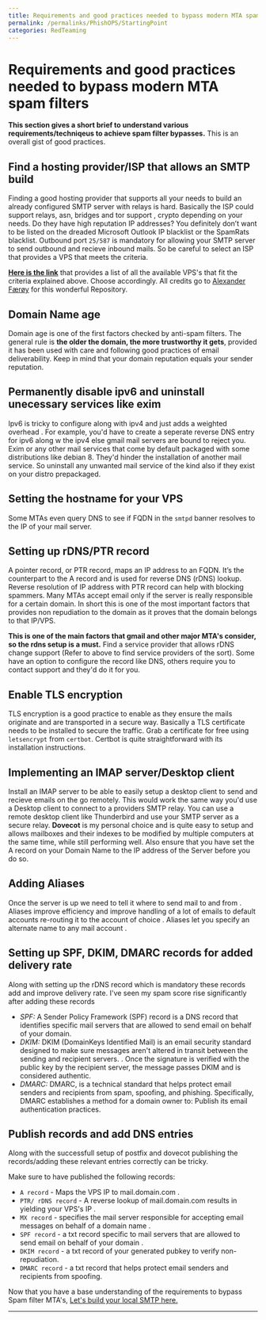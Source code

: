 ```yaml
---
title: Requirements and good practices needed to bypass modern MTA spam filters
permalink: /permalinks/PhishOPS/StartingPoint
categories: RedTeaming
---
```


# Requirements and good practices needed to bypass modern MTA spam filters

**This section gives a short brief to understand various requirements/techniqeus to achieve spam filter bypasses.** This is an overall gist of good practices. 

## Find a hosting provider/ISP that allows an SMTP build

Finding a good hosting provider that supports all your needs to build an already configured SMTP server with relays is hard. Basically the ISP could support relays, asn, bridges and tor support , crypto depending on your needs. 
Do they have high reputation IP addresses? You definitely don’t want to be listed on the dreaded Microsoft Outlook IP blacklist or the SpamRats blacklist. Outbound port `25/587` is mandatory for allowing your SMTP server to send outbound and recieve inbound mails. So be careful to select an ISP that provides a VPS that meets the criteria.

**[Here is the link](https://gitlab.torproject.org/legacy/trac/-/wikis/doc/GoodBadISPs)** that provides a list of all the available VPS's that fit the criteria explained above. Choose accordingly. All credits go to [Alexander Færøy](https://gitlab.torproject.org/ahf) for this wonderful Repository.

## Domain Name age

Domain age is one of the first factors checked by anti-spam filters. The general rule is **the older the domain, the more trustworthy it gets**, provided it has been used with care and following good practices of email deliverability. Keep in mind that your domain reputation equals your sender reputation.

## Permanently disable ipv6 and uninstall unecessary services like exim

Ipv6 is tricky to configure along with ipv4 and just adds a weighted overhead . For example, you'd have to create a seperate reverse DNS entry for ipv6 along w the ipv4 else gmail mail servers are bound to reject you. 
Exim or any other mail services that come by default packaged with some distributions like debian 8. They'd hinder the installation of another mail service. So uninstall any unwanted mail service of the kind also if they exist on your distro prepackaged.

## Setting the hostname for your VPS

Some MTAs even query DNS to see if FQDN in the `smtpd` banner resolves to the IP of your mail server.

## Setting up rDNS/PTR record

A pointer record, or PTR record, maps an IP address to an FQDN. It’s the counterpart to the A record and is used for reverse DNS (rDNS) lookup.
Reverse resolution of IP address with PTR record can help with blocking spammers. Many MTAs accept email only if the server is really responsible for a certain domain. 
In short this is one of the most important factors that provides non repudiation to the domain as it proves that the domain belongs to that IP/VPS.

__This is one of the main factors that gmail and other major MTA's consider, so the rdns setup is a must.__ Find a service provider that allows rDNS change support (Refer to above to find service providers of the sort). Some have an option to configure the record like DNS, others require you to contact support and they'd do it for you.

## Enable TLS encryption

TLS encryption is a good practice to enable as they ensure the mails originate and are transported in a secure way. Basically a TLS certificate needs to be installed to secure the traffic. Grab a certificate for free using `letsencrypt` from `certbot`.  Certbot is quite straightforward with its installation instructions.

## Implementing an IMAP server/Desktop client

Install an IMAP server to be able to easily setup a desktop client to send and recieve emails on the go remotely. This would work the same way you'd use a Desktop client to connect to a providers SMTP relay.  You can use a remote desktop client like Thunderbird and use your SMTP server as a secure relay.   __Dovecot__ is my personal choice and is quite easy to setup and allows mailboxes and their indexes to be modified by multiple computers at the same time, while still performing well. Also ensure that you have set the A record on your Domain Name to the IP address of the Server before you do so. 

## Adding Aliases

Once the server is up  we need to tell it where to send mail to and from . Aliases improve efficiency and improve handling of a lot of emails to default accounts re-routing it to the account of choice . Aliases let you specify an alternate name to any mail account . 

## Setting up SPF, DKIM, DMARC records for added delivery rate

Along with setting up the rDNS record which is mandatory these records add and improve delivery rate. I've seen my spam score rise significantly after adding these records  
- _SPF:_ A Sender Policy Framework (SPF) record is a DNS record that identifies specific mail servers that are allowed to send email on behalf of your domain.
- _DKIM:_ DKIM (DomainKeys Identified Mail) is an email security standard designed to make sure messages aren't altered in transit between the sending and recipient servers. . Once the signature is verified with the public key by the recipient server, the message passes DKIM and is considered authentic.
- _DMARC:_ DMARC, is a technical standard that helps protect email senders and recipients from spam, spoofing, and phishing. Specifically, DMARC establishes a method for a domain owner to: Publish its email authentication practices.

## Publish records and add DNS entries

Along with the successfull setup of postfix and dovecot publishing the records/adding these relevant entries correctly can be tricky.

Make sure to have published the following records:
- `A record` - Maps the VPS IP to mail.domain.com .
- `PTR/ rDNS record` - A reverse lookup of mail.domain.com results in yielding your VPS's IP . 
- `MX record` - specifies the mail server responsible for accepting email messages on behalf of a domain name .
- `SPF record` - a txt record specific to  mail servers that are allowed to send email on behalf of your domain .
- `DKIM record` - a txt record of your generated pubkey to verify non-repudiation.
- `DMARC record` - a txt record that helps protect email senders and recipients from spoofing. 

Now that you have a base understanding of the requirements to bypass Spam filter MTA's, [Let's build your local SMTP here.](https://m3rcer.github.io/redteaming/spamfilterbypass/)

_________________________________________________________________________________________________


